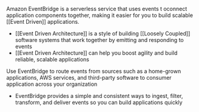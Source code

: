 Amazon EventBridge is a serverless service that uses events t oconnect application components together, making it easier for you to build scalable [[Event Driven]] applications.
- [[Event Driven Architecture]] is a style of building [[Loosely Coupled]] software systems that work together by emitting and responding to events
- [[Event Driven Architecture]] can help you boost agility and build reliable, scalable applications

Use EventBridge to route events from sources such as a home-grown applications, AWS services, and third-party software to consumer application across your organization
- EventBridge provides a simple and consistent ways to ingest, filter, transform, and deliver events so you can build applications quickly